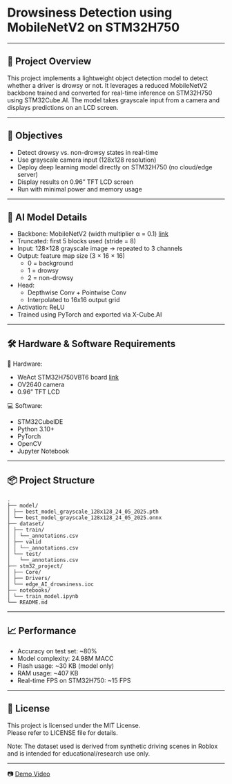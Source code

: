 # Drowsiness Detection using MobileNetV2 on STM32H750

---

## 📌 Project Overview

This project implements a lightweight object detection model to detect whether a driver is drowsy or not. It leverages a reduced MobileNetV2 backbone trained and converted for real-time inference on STM32H750 using STM32Cube.AI. The model takes grayscale input from a camera and displays predictions on an LCD screen.

---

## 🎯 Objectives

- Detect drowsy vs. non-drowsy states in real-time
- Use grayscale camera input (128x128 resolution)
- Deploy deep learning model directly on STM32H750 (no cloud/edge server)
- Display results on 0.96” TFT LCD screen
- Run with minimal power and memory usage

---

## 🧠 AI Model Details

- Backbone: MobileNetV2 (width multiplier α = 0.1) [link](https://github.com/d-li14/mobilenetv2.pytorch)
- Truncated: first 5 blocks used (stride = 8)
- Input: 128×128 grayscale image → repeated to 3 channels
- Output: feature map size (3 × 16 × 16)
  - 0 = background
  - 1 = drowsy
  - 2 = non-drowsy
- Head:
  - Depthwise Conv + Pointwise Conv
  - Interpolated to 16x16 output grid
- Activation: ReLU
- Trained using PyTorch and exported via X-Cube.AI

---

## 🛠 Hardware & Software Requirements

🧩 Hardware:

- WeAct STM32H750VBT6 board [link](https://github.com/WeActStudio/MiniSTM32H7xx)
- OV2640 camera 
- 0.96” TFT LCD 

💻 Software:

- STM32CubeIDE
- Python 3.10+
- PyTorch
- OpenCV
- Jupyter Notebook

---

## 📦 Project Structure

```
.
├── model/
│ ├── best_model_grayscale_128x128_24_05_2025.pth
│ └── best_model_grayscale_128x128_24_05_2025.onnx
├── dataset/
│ ├── train/
│ │ └──_annotations.csv
│ ├── valid
│ │ └──_annotations.csv
│ └── test/
│   └──_annotations.csv
├── stm32_project/
│ ├── Core/
│ ├── Drivers/
│ └── edge_AI_drowsiness.ioc
├── notebooks/
│ └── train_model.ipynb
└── README.md
```

---


## 📈 Performance

- Accuracy on test set: ~80%
- Model complexity: 24.98M MACC
- Flash usage: ~30 KB (model only)
- RAM usage: ~407 KB
- Real-time FPS on STM32H750: ~15 FPS

---


## 📎 License

This project is licensed under the MIT License.  
Please refer to LICENSE file for details.

Note: The dataset used is derived from synthetic driving scenes in Roblox and is intended for educational/research use only.

---


📷 [Demo Video](https://youtu.be/xnOyMFRJEb4)
